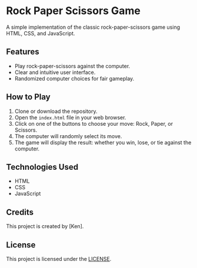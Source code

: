 # Rock Paper Scissors Game

A simple implementation of the classic rock-paper-scissors game using HTML, CSS, and JavaScript.

## Features

- Play rock-paper-scissors against the computer.
- Clear and intuitive user interface.
- Randomized computer choices for fair gameplay.

## How to Play

1. Clone or download the repository.
2. Open the `index.html` file in your web browser.
3. Click on one of the buttons to choose your move: Rock, Paper, or Scissors.
4. The computer will randomly select its move.
5. The game will display the result: whether you win, lose, or tie against the computer.

## Technologies Used

- HTML
- CSS
- JavaScript

## Credits

This project is created by [Ken].

## License

This project is licensed under the [LICENSE](LICENSE.md).
